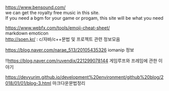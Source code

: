 https://www.bensound.com/   
we can get the royalty free music in this site.    
If you need a bgm for your game or progam, this site will be what you need  

https://www.webfx.com/tools/emoji-cheat-sheet/     
markdown emoticon    
http://soen.kr/ : c/자바/c++문법 및 프로젝트 관련 정보모음     

https://blog.naver.com/narae_513/20105435326 iomanip 정보       
        
!!https://blog.naver.com/ruvendix/221299078144 게임루프와 프레임에 관한 이야기
       
https://devyurim.github.io/development%20environment/github%20blog/2018/01/01/blog-3.html 마크다운문법정리       